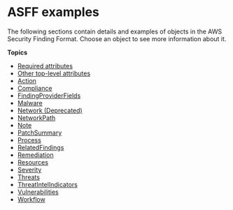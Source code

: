 # ASFF examples<a name="securityhub-findings-format-attributes"></a>

The following sections contain details and examples of objects in the AWS Security Finding Format\. Choose an object to see more information about it\.

**Topics**
+ [Required attributes](asff-required-attributes.md)
+ [Other top\-level attributes](asff-top-level-attributes.md)
+ [Action](asff-action.md)
+ [Compliance](asff-compliance.md)
+ [FindingProviderFields](asff-findingproviderfields.md)
+ [Malware](asff-malware.md)
+ [Network \(Deprecated\)](asff-network.md)
+ [NetworkPath](asff-networkpath.md)
+ [Note](asff-note.md)
+ [PatchSummary](asff-patchsummary.md)
+ [Process](asff-process.md)
+ [RelatedFindings](asff-relatedfindings.md)
+ [Remediation](asff-remediation.md)
+ [Resources](asff-resources.md)
+ [Severity](asff-severity.md)
+ [Threats](asff-threats.md)
+ [ThreatIntelIndicators](asff-threatintelindicators.md)
+ [Vulnerabilities](asff-vulnerabilities.md)
+ [Workflow](asff-workflow.md)